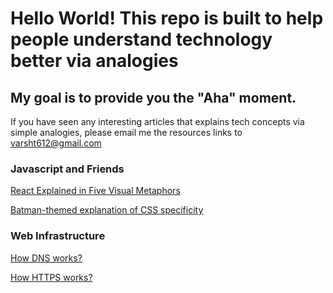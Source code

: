 # Hello World! This repo is built to help people understand technology better via analogies

## My goal is to provide you the "Aha" moment. 

If you have seen any interesting articles that explains tech concepts via simple analogies, please email me the resources links to varsht612@gmail.com


### Javascript and Friends

[React Explained in Five Visual Metaphors](https://maggieappleton.com/reactpotato)

[Batman-themed explanation of CSS specificity](http://batificity.com/)

### Web Infrastructure

[How DNS works?](https://howdns.works/ep1/)

[How HTTPS works?](https://howhttps.works/why-do-we-need-https/)